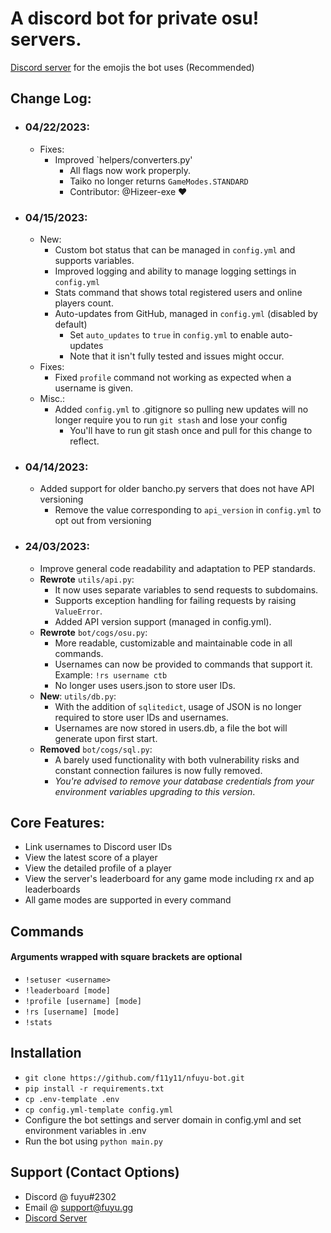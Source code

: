 # A discord bot for private osu! servers.
[Discord server](https://discord.gg/UqrbWKHHz3) for the emojis the bot uses (Recommended) 
## Change Log:
- ### 04/22/2023:
  - Fixes:
    - Improved `helpers/converters.py'
      - All flags now work properply.
      - Taiko no longer returns `GameModes.STANDARD`
      - Contributor: @Hizeer-exe ❤️
- ### 04/15/2023:
  - New:
    - Custom bot status that can be managed in `config.yml` and supports variables.
    - Improved logging and ability to manage logging settings in `config.yml`
    - Stats command that shows total registered users and online players count.
    - Auto-updates from GitHub, managed in `config.yml` (disabled by default)
      - Set `auto_updates` to `true` in `config.yml` to enable auto-updates
      - Note that it isn't fully tested and issues might occur.
  - Fixes:
    - Fixed `profile` command not working as expected when a username is given.
  - Misc.:
    - Added `config.yml` to .gitignore so pulling new updates will no longer require you to run `git stash` and lose your config
      - You'll have to run git stash once and pull for this change to reflect.
- ### 04/14/2023:
  - Added support for older bancho.py servers that does not have API versioning
    - Remove the value corresponding to `api_version` in `config.yml` to opt out from versioning
- ### 24/03/2023:
  - Improve general code readability and adaptation to PEP standards.
  - **Rewrote** `utils/api.py`:
    - It now uses separate variables to send requests to subdomains.
    - Supports exception handling for failing requests by raising `ValueError`.
    - Added API version support (managed in config.yml).
  - **Rewrote** `bot/cogs/osu.py`:
    - More readable, customizable and maintainable code in all commands.
    - Usernames can now be provided to commands that support it. Example: `!rs username ctb`
    - No longer uses users.json to store user IDs.
  - **New**: `utils/db.py`:
    - With the addition of `sqlitedict`, usage of JSON is no longer required to store user IDs and usernames.
    - Usernames are now stored in users.db, a file the bot will generate upon first start.
  - **Removed** `bot/cogs/sql.py`:
    - A barely used functionality with both vulnerability risks and constant connection failures is now fully removed.
    - *You're advised to remove your database credentials from your environment variables upgrading to this version*.

## Core Features:
- Link usernames to Discord user IDs
- View the latest score of a player
- View the detailed profile of a player
- View the server's leaderboard for any game mode including rx and ap leaderboards
- All game modes are supported in every command

## Commands
#### Arguments wrapped with square brackets are optional
- `!setuser <username>`
- `!leaderboard [mode]`
- `!profile [username] [mode]`
- `!rs [username] [mode]`
- `!stats`

## Installation
- `git clone https://github.com/f11y11/nfuyu-bot.git`
- `pip install -r requirements.txt`
- `cp .env-template .env`
- `cp config.yml-template config.yml`
- Configure the bot settings and server domain in config.yml and set environment variables in .env
- Run the bot using `python main.py`

## Support (Contact Options)
- Discord @ fuyu#2302
- Email @ support@fuyu.gg
- [Discord Server](https://discord.gg/UqrbWKHHz3)
